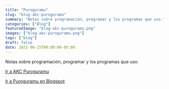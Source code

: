 ```yaml
---
title: "Puroguramu"
slug: "blog-akc-puroguramu"
summary: "Notas sobre programación, programar y los programas que uso."
categories: ["Blog"]
featuredImage: "blog-akc-puroguramu.png"
images: ["blog-akc-puroguramu.png"]
tags: ["blog"]
draft: false
date: 2022-06-25T00:00:00-05:00
---
```

Notas sobre programación, programar y los programas que uso.

[Ir a AKC Puroguramu](https://puroguramu.akcademia.xyz)

[Ir a Puroguramu en Blogspot](https://akcdev.blogspot.com/)